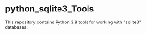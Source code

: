 # python_sqlite3_Tools
This repository contains Python 3.8 tools for working with "sqlite3" databases.
